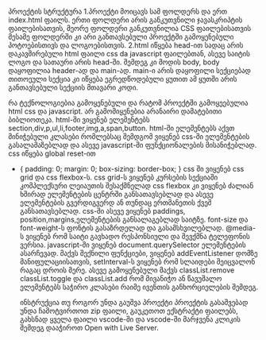 პროექტის სტრუქტურა
1.პროექტი მოიცავს სამ ფოლდერს და ერთ index.html ფაილს. ერთი ფოლდერი არის განკუთვნილი ჯავასკრიპტის ფაილებისათვის, მეორე ფოლდერი განკუთვნილია CSS ფაილებისათვის მესამე
ფოლდერში კი არი განთავსებული პროექტში გამოყენებული პოტოებისთივს და ლოგოებისთვის.
2.html იწყება head-ით სადაც არის დაკავშირებული html ფაილი css da javascript ფაილებთან, ასევე საიტის ლოგო და სათაური არის head-ში. შემდეგ კი მოდის body, body დაყოფილია
header-ად და main-ად. main-ი არის დაყოფილი სექციებად თითოეული სექცია კი იწყება ეგრედწოდებული ყუთით ამ ყუთში არის განთავსებული სექციის მთავარი კოდი.

რა ტექნოლოგიებია გამოყენებული და რატომ
პროექტში გამოყეებულია html css და javascript. არ გამომიყენებია არანაირი დამატებითი ბიბლიოთეკა. html-ში ვიყენებ ელემენტებს section,div,p,ul,li,footer,img,a,span,button. html-ში ელემენტებს აქვთ მინიჭებული კლასები რომლებსაც შემდგომ ვიყენებ css-ში ელემენტების გასალამაზებლად და ასევე javascript-ში ფუნქციონალების მისანიჭებლად. css იწყება global reset-ით

- {
  padding: 0;
  margin: 0;
  box-sizing: border-box;
  }
  css ში ვიყენებ css grid და css flexbox-ს. css grid-ს ვიყენებ კურსების სექციაში კომპლექსური ლეიაუთის შესაქმნელად css flexbox კი ვიყენებ ძალიან ხშირად ელემენტების ცენტრში განსათავსებლად და ასევე ელემენტების გვერდიგვერდ ან თუნდაც ერთმანეთის ქვეშ განსათავსებლად. css-ში ასევე ვიყენებ paddings, position,margins,ელემენტების განსალაგებლად საიტზე. font-size და font-weight-ს ფონტის გასაზრდელად და გასამსხვილებლად. @media-ს ვიყენებ რომ საიტი გავხადო რესპონსიული და შევქმნა ტელეფონის ვერსია. javascript-ში ვიყენებ
  document.querySelector ელემენტების ასარჩევად. მაქვს შექნილი ფუნქციები, ვიყენებ addEventListener დომზე მანიფულაციისათვის, setInterval-ს ვიყენებ რომ სლაიდები შეიცვალონ რაგაც
  დროის მერე. ასევე გამოყენებული მაქვს classList.remove classList.toggle და classList.add რომ მივანიჭო ან წავუშალო ელემენტებს საჭირო კლასები რაიმე ივენთის განხორციელების შემდეგ.

  ინსტრუქცია თუ როგორ უნდა გაუშვა პროექტი
  პროექტის გასაშვებად უნდა ჩამოტვირთოთ zip ფაილი, გაუკეთოთ ექსტრაქტი ფაილებს, გახსნად ყველა ფაილი vscode-ში და vscode-ში მარჯვენა კლიკის შემდეგ დააჭიროთ
  Open with Live Server.

